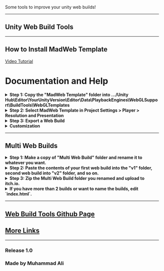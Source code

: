 Some tools to improve your unity web builds!

---

## Unity Web Build Tools

---

## How to Install MadWeb Template

[Video Tutorial](https://www.youtube.com/watch?v=vv8LwzHYqEw)


# Documentation and Help

<details>
  <summary><b>Step 1: Copy the "MadWeb Template" folder into .../Unity Hub\Editor\YourUnityVersion\Editor\Data\PlaybackEngines\WebGLSupport\BuildTools\WebGLTemplates</b></summary>
  
  Copy the "MadWeb Template" folder present in the download.  
  [Locate your unity editor install location.](https://docs.unity3d.com/2018.2/Documentation/Manual/GettingStartedInstallingHub.html#:~:text=of%20the%20Hub.-,Click%20the%20Installs%20tab.,and%20select%20the%20Unity%20executable.)  
  Open "Editor\YourUnityVersion\Editor\Data\PlaybackEngines\WebGLSupport\BuildTools\WebGLTemplates" folder.  
  Paste the "MadWeb Template" folder there.  
  ![Paste folder](Screenshots/location.png)
</details>

<details>
  <summary><b> Step 2: Select MadWeb Template in Project Settings > Player > Resolution and Presentation</b></summary>
  
  [View detailed info here.](https://docs.unity3d.com/Manual/web-templates-intro.html)  
  ![Select template](Screenshots/respreswindow.png)
</details>

<details>
  <summary><b> Step 3: Export a Web Build</b></summary>
  
  Do you really need a summary for this??  
  ![Preview](Screenshots/view.png)
</details>

<details>
  <summary><b> Customization</b></summary>

  -  ** Change the font by replacing `TemplateData/font.ttf` **   
    Make sure to replace with the same name.

  -  ** Change loading subtitles by editing `TemplateData/subtitles.txt` **   
    Format:  
    ```
    50%:Half Done  
    70%: More than half Done  
    ```

  ![Edit subtitles](Screenshots/subs%20(2).png)  
  ![Edit subtitles](Screenshots/subs%20(1).png)
</details>

---

## Multi Web Builds

<details>
  <summary><b> Step 1: Make a copy of "Multi Web Build" folder and rename it to whatever you want.</b></summary>
  
  Copy it somewhere outside of this downloads folder.  
  ![Copy the folder](Screenshots/copyoffolder.png)
</details>

<details>
  <summary><b> Step 2: Paste the contents of your first web build into the "v1" folder, second web build into "v2" folder, and so on.</b></summary>
  
  Make sure that `index.html` is directly accessible in those folders.  
  ![Paste version 1](Screenshots/paste%20(1).png)  
  ![Paste version 2](Screenshots/paste%20(2).png)
</details>

<details>
  <summary><b> Step 3: Zip the Multi Web Build folder you renamed and upload to itch.io.</b></summary>
</details>

<details>
  <summary><b> If you have more than 2 builds or want to name the builds, edit `index.html`.</b></summary>
  
  Open "Multi Web Build" or the renamed folder and edit the `index.html` directly inside it.  
  Add new versions using:
  ```
  <a href="#" onclick="loadVersion('vn')">Version N</a>
  ```
  ![Versions](Screenshots/change.png)
</details>

---

## [Web Build Tools Github Page](https://github.com/Alimadcorp/webbuildtools)

## [More Links](https://alimadcorp.github.io/site/social.html)

---

### Release 1.0  
### Made by Muhammad Ali



